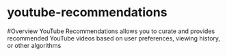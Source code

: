 # youtube-recommendations

#Overview
YouTube Recommendations allows you to curate and provides recommended YouTube videos based on user preferences, viewing history, or other algorithms

